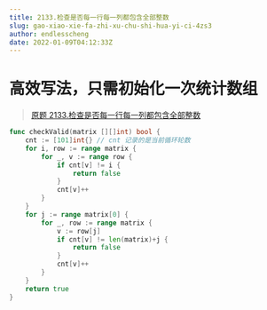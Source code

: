```yaml
---
title: 2133.检查是否每一行每一列都包含全部整数
slug: gao-xiao-xie-fa-zhi-xu-chu-shi-hua-yi-ci-4zs3
author: endlesscheng
date: 2022-01-09T04:12:33Z
---
```

# 高效写法，只需初始化一次统计数组
 
> [原题 2133.检查是否每一行每一列都包含全部整数](https://leetcode.cn/problems/check-if-every-row-and-column-contains-all-numbers)
```go
func checkValid(matrix [][]int) bool {
	cnt := [101]int{} // cnt 记录的是当前循环轮数
	for i, row := range matrix {
		for _, v := range row {
			if cnt[v] != i { 
				return false
			}
			cnt[v]++
		}
	}
	for j := range matrix[0] {
		for _, row := range matrix {
			v := row[j]
			if cnt[v] != len(matrix)+j {
				return false
			}
			cnt[v]++
		}
	}
	return true
}
```
